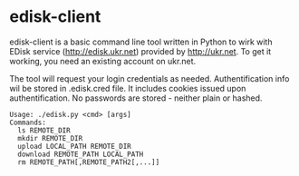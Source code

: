 # edisk-client

edisk-client is a basic command line tool written in Python 
to wirk with EDisk service (http://edisk.ukr.net) provided by http://ukr.net.
To get it working, you need an existing account on ukr.net.

The tool will request your login credentials as needed. 
Authentification info wil be stored in .edisk.cred file.
It includes cookies issued upon authentification. No 
passwords are stored - neither plain or hashed.

```
Usage: ./edisk.py <cmd> [args]
Commands:
  ls REMOTE_DIR
  mkdir REMOTE_DIR
  upload LOCAL_PATH REMOTE_DIR
  download REMOTE_PATH LOCAL_PATH
  rm REMOTE_PATH[,REMOTE_PATH2[,...]]
```
